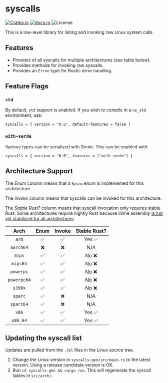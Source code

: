 # syscalls

[![Crates.io](https://img.shields.io/crates/v/syscalls?style=for-the-badge)](https://crates.io/crates/syscalls)
[![docs.rs](https://img.shields.io/docsrs/syscalls?style=for-the-badge)](https://docs.rs/syscalls)
![License](https://img.shields.io/crates/l/syscalls.svg?style=for-the-badge)

This is a low-level library for listing and invoking raw Linux system calls.

## Features

 - Provides of all syscalls for multiple architectures (see table below).
 - Provides methods for invoking raw syscalls.
 - Provides an `Errno` type for Rustic error handling.

## Feature Flags

### `std`

By default, `std` support is enabled. If you wish to compile in a `no_std`
environment, use:
```
syscalls = { version = "0.6", default-features = false }
```

### `with-serde`

Various types can be serialized with Serde. This can be enabled with:
```
syscalls = { version = "0.6", features = ["with-serde"] }
```

## Architecture Support

The *Enum* column means that a `Sysno` enum is implemented for this
architecture.

The *Invoke* column means that syscalls can be invoked for this architecture.

The *Stable Rust?* column means that syscall invocation only requires stable
Rust. Some architectures require nightly Rust because inline assembly [is not
yet stabilized for all architectures][asm_experimental_arch].

[asm_experimental_arch]: https://github.com/rust-lang/rust/issues/93335

|     Arch    | Enum  | Invoke  | Stable Rust?      |
|:-----------:|:-----:|:-------:|:-----------------:|
|       `arm` |   ✅  |    ✅   | Yes ✅            |
|   `aarch64` |   ❌  |    ❌   | N/A               |
|      `mips` |   ✅  |    ✅   | No ❌             |
|    `mips64` |   ✅  |    ✅   | No ❌             |
|   `powerpc` |   ✅  |    ✅   | No ❌             |
| `powerpc64` |   ✅  |    ✅   | No ❌             |
|     `s390x` |   ✅  |    ✅   | No ❌             |
|     `sparc` |   ✅  |    ❌   | N/A               |
|   `sparc64` |   ✅  |    ❌   | N/A               |
|       `x86` |   ✅  |    ✅   | Yes ✅            |
|    `x86_64` |   ✅  |    ✅   | Yes ✅            |

## Updating the syscall list

Updates are pulled from the `.tbl` files in the Linux source tree.

 1. Change the Linux version in `syscalls-gen/src/main.rs` to the latest
    version. Using a release candidate version is OK.
 2. Run `cd syscalls-gen && cargo run`. This will regenerate the syscall tables
    in `src/arch/`.

